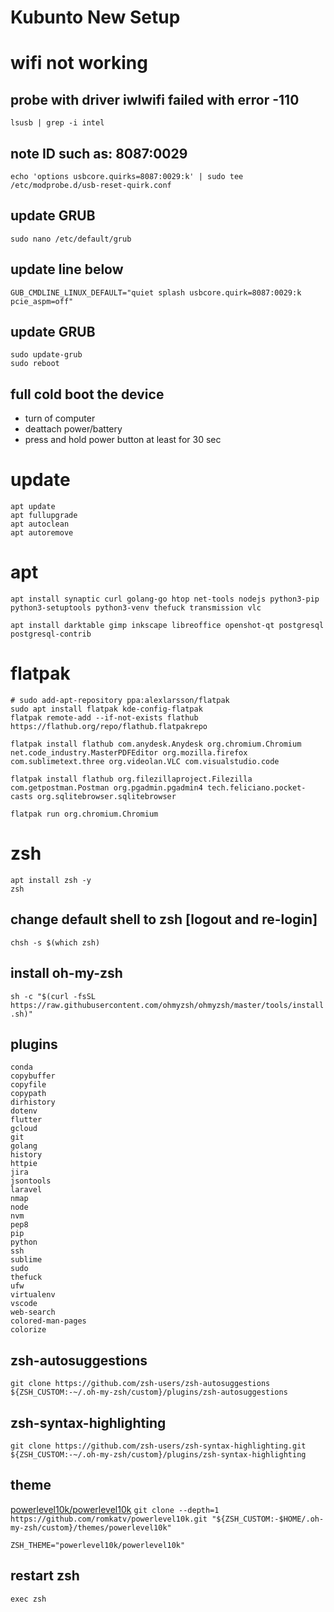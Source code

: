 # Kubunto New Setup
# wifi not working
## probe with driver iwlwifi failed with error -110
```
lsusb | grep -i intel
```
## note ID such as: 8087:0029
```
echo 'options usbcore.quirks=8087:0029:k' | sudo tee /etc/modprobe.d/usb-reset-quirk.conf
```
## update GRUB
```
sudo nano /etc/default/grub
```
## update line below
```
GUB_CMDLINE_LINUX_DEFAULT="quiet splash usbcore.quirk=8087:0029:k pcie_aspm=off"
```
## update GRUB
```
sudo update-grub
sudo reboot
```
## full cold boot the device
- turn of computer
- deattach power/battery
- press and hold power button at least for 30 sec

# update
```
apt update
apt fullupgrade
apt autoclean
apt autoremove
```
# apt
```
apt install synaptic curl golang-go htop net-tools nodejs python3-pip python3-setuptools python3-venv thefuck transmission vlc

apt install darktable gimp inkscape libreoffice openshot-qt postgresql postgresql-contrib
```
# flatpak

```
# sudo add-apt-repository ppa:alexlarsson/flatpak
sudo apt install flatpak kde-config-flatpak
flatpak remote-add --if-not-exists flathub https://flathub.org/repo/flathub.flatpakrepo

flatpak install flathub com.anydesk.Anydesk org.chromium.Chromium net.code_industry.MasterPDFEditor org.mozilla.firefox com.sublimetext.three org.videolan.VLC com.visualstudio.code

flatpak install flathub org.filezillaproject.Filezilla com.getpostman.Postman org.pgadmin.pgadmin4 tech.feliciano.pocket-casts org.sqlitebrowser.sqlitebrowser

flatpak run org.chromium.Chromium
```
# zsh
```
apt install zsh -y
zsh
```
## change default shell to zsh [logout and re-login]
`chsh -s $(which zsh)`
## install oh-my-zsh
`sh -c "$(curl -fsSL https://raw.githubusercontent.com/ohmyzsh/ohmyzsh/master/tools/install.sh)"`
## plugins
```
conda
copybuffer
copyfile
copypath
dirhistory
dotenv
flutter
gcloud
git
golang
history
httpie
jira
jsontools
laravel
nmap
node
nvm
pep8
pip
python
ssh
sublime
sudo
thefuck
ufw
virtualenv
vscode
web-search
colored-man-pages
colorize
```
## zsh-autosuggestions
`git clone https://github.com/zsh-users/zsh-autosuggestions ${ZSH_CUSTOM:-~/.oh-my-zsh/custom}/plugins/zsh-autosuggestions`

## zsh-syntax-highlighting
`git clone https://github.com/zsh-users/zsh-syntax-highlighting.git ${ZSH_CUSTOM:-~/.oh-my-zsh/custom}/plugins/zsh-syntax-highlighting`

## theme
[powerlevel10k/powerlevel10k](https://github.com/romkatv/powerlevel10k)
`git clone --depth=1 https://github.com/romkatv/powerlevel10k.git "${ZSH_CUSTOM:-$HOME/.oh-my-zsh/custom}/themes/powerlevel10k"`

`ZSH_THEME="powerlevel10k/powerlevel10k"`

## restart zsh
`exec zsh`
